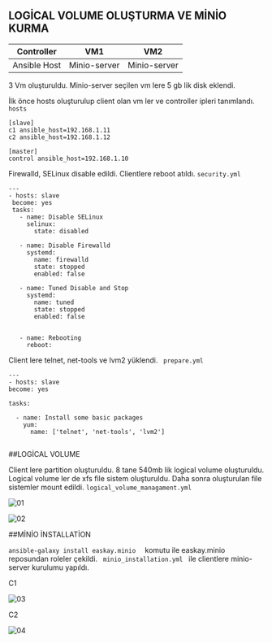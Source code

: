 ## LOGİCAL VOLUME OLUŞTURMA VE MİNİO KURMA

| Controller   |     VM1      |     VM2      |
|------------  |--------------|--------------|
| Ansible Host | Minio-server | Minio-server |

3 Vm oluşturuldu. Minio-server seçilen vm lere 5 gb lik disk eklendi. 


İlk önce hosts oluşturulup client olan vm ler ve controller ipleri tanımlandı. ```hosts ```

```
[slave]
c1 ansible_host=192.168.1.11
c2 ansible_host=192.168.1.12

[master]
control ansible_host=192.168.1.10
 ```
 
 Firewalld, SELinux disable edildi. Clientlere reboot atıldı.  ``` security.yml ```
 
 ``` 
 ---
- hosts: slave
  become: yes
  tasks:
    - name: Disable SELinux
      selinux:  
        state: disabled
        
    - name: Disable Firewalld 
      systemd:
        name: firewalld
        state: stopped
        enabled: false
       
    - name: Tuned Disable and Stop
      systemd:
        name: tuned
        state: stopped
        enabled: false


    - name: Rebooting
      reboot:
 
 ``` 
 Client lere telnet, net-tools ve lvm2 yüklendi.  ```  prepare.yml ```
 
  ```
  ---
- hosts: slave
  become: yes

  tasks:
 
    - name: Install some basic packages
      yum:  
        name: ['telnet', 'net-tools', 'lvm2']
        
   ```
   
   ##LOGİCAL VOLUME
   
 
 Client lere partition oluşturuldu. 8 tane 540mb lik logical volume oluşturuldu. Logical volume ler de xfs file sistem oluşturuldu. Daha sonra oluşturulan file sistemler mount edildi.  ``` logical_volume_managament.yml  ```
 
 
 ![01](https://user-images.githubusercontent.com/28953086/120717527-6021c680-c4d0-11eb-81ed-f05cf65ace06.png)
 
 ![02](https://user-images.githubusercontent.com/28953086/120717560-6dd74c00-c4d0-11eb-9a96-7bc274bd8ab8.png)
 
 ##MİNİO İNSTALLATİON
 
  
 ``` ansible-galaxy install easkay.minio   ```   komutu ile easkay.minio reposundan roleler çekildi.  ```  minio_installation.yml  ```  ile clientlere minio-server kurulumu yapıldı. 
 
 C1
 
 
  ![03](https://user-images.githubusercontent.com/28953086/120717560-6dd74c00-c4d0-11eb-9a96-7bc274bd8ab8.png)
  
  
 C2
 
 
  ![04](https://user-images.githubusercontent.com/28953086/120718593-31a4eb00-c4d2-11eb-92cc-912b8d04c3cd.png)
 
 
 
